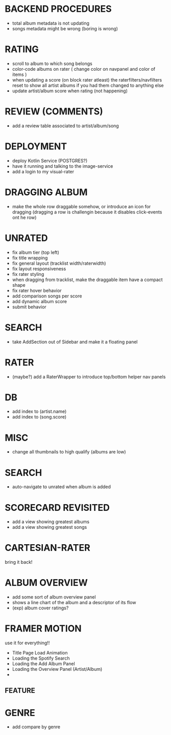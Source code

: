# BACKEND PROCEDURES
- total album metadata is not updating
- songs metadata might be wrong (boring is wrong)

# RATING
- scroll to album to which song belongs 
- color-code albums on rater (
  change color on navpanel
  and color of items 
)
- when updating a score (on block rater atleast) the raterfilters/navfilters reset to show all artist albums if you had them changed to anything else   
- update artist/album score when rating (not happening)

# REVIEW (COMMENTS)
- add a review table associated to artist/album/song

# DEPLOYMENT
- deploy Kotlin Service (POSTGRES?)  
- have it running and talking to the image-service 
- add a login to my visual-rater  

# DRAGGING ALBUM
- make the whole row draggable somehow, or introduce an
icon for dragging (dragging a row is challengin
because it disables click-events ont he row) 


# UNRATED
- fix album tier (top left) 
- fix title wrapping 
- fix general layout (tracklist width/raterwidth)
- fix layout responsiveness
- fix rater styling 
- when dragging from tracklist, make the draggable item have a compact shape
- fix rater hover behavior   
- add comparison songs per score
- add dynamic album score
- submit behavior

# SEARCH
- take AddSection out of Sidebar and make it a floating panel 

# RATER  
- (maybe?) add a RaterWrapper to introduce top/bottom
helper nav panels 


# DB
- add index to (artist.name)
- add index to (song.score)

# MISC
- change all thumbnails to high qualify (albums are low)   

# SEARCH
- auto-navigate to unrated when album is added 

# SCORECARD REVISITED
- add a view showing greatest albums
- add a view showing greatest songs

# CARTESIAN-RATER
bring it back!

# ALBUM OVERVIEW
- add some sort of album overview panel
- shows a line chart of the album and a descriptor of its flow
- (exp) album cover ratings?

# FRAMER MOTION
use it for everything!!
- Title Page Load Animation 
- Loading the Spotify Search 
- Loading the Add Album Panel
- Loading the Overview Panel (Artist/Album)  
- 

## FEATURE
  # GENRE
  - add compare by genre